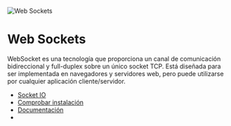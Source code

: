 ![Web Sockets](https://i.imgur.com/f4li4ul.png)
# Web Sockets
WebSocket es una tecnología que proporciona un canal de comunicación bidireccional y full-duplex sobre un único socket TCP. Está diseñada para ser implementada en navegadores y servidores web, pero puede utilizarse por cualquier aplicación cliente/servidor. 

* [Socket IO](https://www.npmjs.com/package/socket.io)
* [Comprobar instalación](http://localhost:8080/socket.io/socket.io.js)
* [Documentación](https://socket.io/docs/v4/)
* []()
